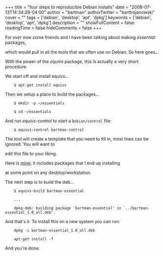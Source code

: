 +++
title = "four steps to reproducible Debian installs"
date = "2008-07-13T14:34:29-04:00"
author = "bartman"
authorTwitter = "barttrojanowski"
cover = ""
tags = ['debian', 'desktop', 'apt', 'dpkg']
keywords = ['debian', 'desktop', 'apt', 'dpkg']
description = ""
showFullContent = false
readingTime = false
hideComments = false
+++

For *ever* now some friends and I have been talking about making *essential* packages,

which would pull in all the tools that we often use on Debian.  So here goes...



With the power of the *equivs* package, this is actually a very short procedure.



<!--more-->



We start off and install equivs...



        $ apt-get install equivs



Then we setup a place to build the packages...



        $ mkdir -p ~/essentials

        $ cd ~/essentials



And run *equivs-control* to start a `Debian/control` file:



        $ equivs-control bartman-control



The tool will create a template that you need to fill in, most lines can be ignored.  You will want to 

edit this file to your liking.



Here is [mine](/~bart/essential/bartman-essential); it includes packages that I end up installing

at some point on any desktop/workstation.



The next step is to build the deb...



        $ equivs-build bartman-essential

        ...

        dpkg-deb: building package `bartman-essential' in `../bartman-essential_1.0_all.deb'.



And that's it.  To install this on a new system you can run:



        dpkg -i bartman-essential_1.0_all.deb

        apt-get install -f



And you're done.
